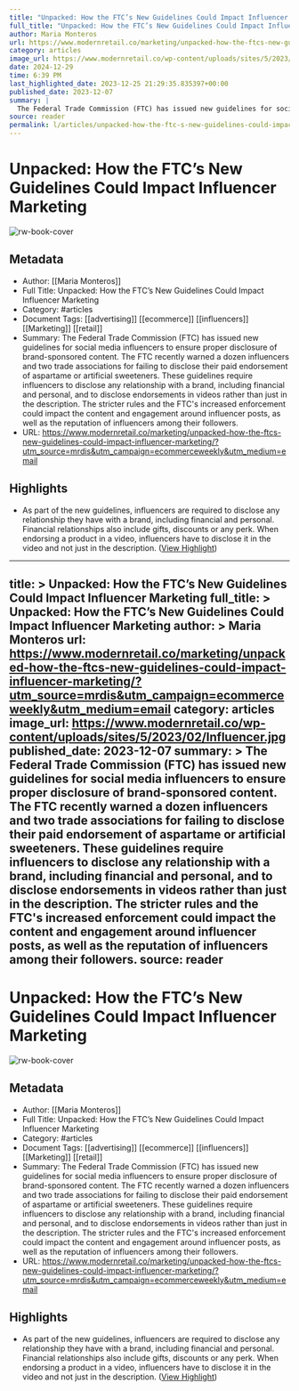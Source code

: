 ```yaml
---
title: "Unpacked: How the FTC’s New Guidelines Could Impact Influencer Marketing"
full_title: "Unpacked: How the FTC’s New Guidelines Could Impact Influencer Marketing"
author: Maria Monteros
url: https://www.modernretail.co/marketing/unpacked-how-the-ftcs-new-guidelines-could-impact-influencer-marketing/?utm_source=mrdis&utm_campaign=ecommerceweekly&utm_medium=email
category: articles
image_url: https://www.modernretail.co/wp-content/uploads/sites/5/2023/02/Influencer.jpg
date: 2024-12-29
time: 6:39 PM
last_highlighted_date: 2023-12-25 21:29:35.835397+00:00
published_date: 2023-12-07
summary: |
  The Federal Trade Commission (FTC) has issued new guidelines for social media influencers to ensure proper disclosure of brand-sponsored content. The FTC recently warned a dozen influencers and two trade associations for failing to disclose their paid endorsement of aspartame or artificial sweeteners. These guidelines require influencers to disclose any relationship with a brand, including financial and personal, and to disclose endorsements in videos rather than just in the description. The stricter rules and the FTC's increased enforcement could impact the content and engagement around influencer posts, as well as the reputation of influencers among their followers.
source: reader
permalink: l/articles/unpacked-how-the-ftc-s-new-guidelines-could-impact-influencer-marketing
---
```

# Unpacked: How the FTC’s New Guidelines Could Impact Influencer Marketing

![rw-book-cover](https://www.modernretail.co/wp-content/uploads/sites/5/2023/02/Influencer.jpg)

## Metadata
- Author: [[Maria Monteros]]
- Full Title: Unpacked: How the FTC’s New Guidelines Could Impact Influencer Marketing
- Category: #articles
- Document Tags: [[advertising]] [[ecommerce]] [[influencers]] [[Marketing]] [[retail]] 
- Summary: The Federal Trade Commission (FTC) has issued new guidelines for social media influencers to ensure proper disclosure of brand-sponsored content. The FTC recently warned a dozen influencers and two trade associations for failing to disclose their paid endorsement of aspartame or artificial sweeteners. These guidelines require influencers to disclose any relationship with a brand, including financial and personal, and to disclose endorsements in videos rather than just in the description. The stricter rules and the FTC's increased enforcement could impact the content and engagement around influencer posts, as well as the reputation of influencers among their followers.
- URL: https://www.modernretail.co/marketing/unpacked-how-the-ftcs-new-guidelines-could-impact-influencer-marketing/?utm_source=mrdis&utm_campaign=ecommerceweekly&utm_medium=email

## Highlights
- As part of the new guidelines, influencers are required to disclose any relationship they have with a brand, including financial and personal. Financial relationships also include gifts, discounts or any perk. When endorsing a product in a video, influencers have to disclose it in the video and not just in the description. ([View Highlight](https://read.readwise.io/read/01hjhe45vcys8qjg85hhfknxqr))


---
title: >
  Unpacked: How the FTC’s New Guidelines Could Impact Influencer Marketing
full_title: >
  Unpacked: How the FTC’s New Guidelines Could Impact Influencer Marketing
author: >
  Maria Monteros
url: https://www.modernretail.co/marketing/unpacked-how-the-ftcs-new-guidelines-could-impact-influencer-marketing/?utm_source=mrdis&utm_campaign=ecommerceweekly&utm_medium=email
category: articles
image_url: https://www.modernretail.co/wp-content/uploads/sites/5/2023/02/Influencer.jpg
published_date: 2023-12-07
summary: >
  The Federal Trade Commission (FTC) has issued new guidelines for social media influencers to ensure proper disclosure of brand-sponsored content. The FTC recently warned a dozen influencers and two trade associations for failing to disclose their paid endorsement of aspartame or artificial sweeteners. These guidelines require influencers to disclose any relationship with a brand, including financial and personal, and to disclose endorsements in videos rather than just in the description. The stricter rules and the FTC's increased enforcement could impact the content and engagement around influencer posts, as well as the reputation of influencers among their followers.
source: reader
---
# Unpacked: How the FTC’s New Guidelines Could Impact Influencer Marketing

![rw-book-cover](https://www.modernretail.co/wp-content/uploads/sites/5/2023/02/Influencer.jpg)

## Metadata
- Author: [[Maria Monteros]]
- Full Title: Unpacked: How the FTC’s New Guidelines Could Impact Influencer Marketing
- Category: #articles
- Document Tags: [[advertising]] [[ecommerce]] [[influencers]] [[Marketing]] [[retail]] 
- Summary: The Federal Trade Commission (FTC) has issued new guidelines for social media influencers to ensure proper disclosure of brand-sponsored content. The FTC recently warned a dozen influencers and two trade associations for failing to disclose their paid endorsement of aspartame or artificial sweeteners. These guidelines require influencers to disclose any relationship with a brand, including financial and personal, and to disclose endorsements in videos rather than just in the description. The stricter rules and the FTC's increased enforcement could impact the content and engagement around influencer posts, as well as the reputation of influencers among their followers.
- URL: https://www.modernretail.co/marketing/unpacked-how-the-ftcs-new-guidelines-could-impact-influencer-marketing/?utm_source=mrdis&utm_campaign=ecommerceweekly&utm_medium=email

## Highlights
- As part of the new guidelines, influencers are required to disclose any relationship they have with a brand, including financial and personal. Financial relationships also include gifts, discounts or any perk. When endorsing a product in a video, influencers have to disclose it in the video and not just in the description. ([View Highlight](https://read.readwise.io/read/01hjhe45vcys8qjg85hhfknxqr))


